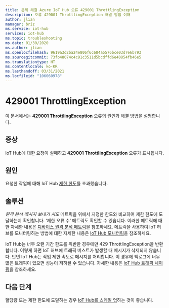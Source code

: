 ```yaml
---
title: 문제 해결 Azure IoT Hub 오류 429001 ThrottlingException
description: 오류 429001 ThrottlingException 해결 방법 이해
author: jlian
manager: briz
ms.service: iot-hub
services: iot-hub
ms.topic: troubleshooting
ms.date: 01/30/2020
ms.author: jlian
ms.openlocfilehash: 9619a3d2ba24e806f6c684a5576bce03d7e6b793
ms.sourcegitcommit: 73fb48074c4c91c3511d5bcdffd6e40854fb46e5
ms.translationtype: HT
ms.contentlocale: ko-KR
ms.lasthandoff: 03/31/2021
ms.locfileid: "106060978"
---
```

# <a name="429001-throttlingexception"></a>429001 ThrottlingException

이 문서에서는 **429001 ThrottlingException** 오류의 원인과 해결 방법을 설명합니다.

## <a name="symptoms"></a>증상

IoT Hub에 대한 요청이 실패하고 **429001 ThrottlingException** 오류가 표시됩니다.

## <a name="cause"></a>원인

요청한 작업에 대해 IoT Hub [제한 한도](./iot-hub-devguide-quotas-throttling.md)를 초과했습니다.

## <a name="solution"></a>솔루션

*원격 분석 메시지 보내기 시도* 메트릭을 위에서 지정한 한도와 비교하여 제한 한도에 도달하는지 확인합니다. ‘제한 오류 수’ 메트릭도 확인할 수 있습니다. 이러한 메트릭에 대한 자세한 내용은 [디바이스 원격 분석 메트릭](monitor-iot-hub-reference.md#device-telemetry-metrics)을 참조하세요. 메트릭을 사용하여 IoT 허브를 모니터링하는 방법에 대한 자세한 내용은 [IoT Hub 모니터링](monitor-iot-hub.md)을 참조하세요.

IoT Hub는 너무 오랜 기간 한도를 위반한 경우에만 429 ThrottlingException을 반환합니다. 이렇게 하면 IoT 허브에 트래픽 버스트가 발생할 때 메시지가 삭제되지 않습니다. 반면 IoT Hub는 작업 제한 속도로 메시지를 처리합니다. 이 경우에 백로그에 너무 많은 트래픽이 있으면 성능이 저하될 수 있습니다. 자세한 내용은 [IoT Hub 트래픽 셰이핑](./iot-hub-devguide-quotas-throttling.md#traffic-shaping)을 참조하세요.

## <a name="next-steps"></a>다음 단계

할당량 또는 제한 한도에 도달하는 경우 [IoT Hub를 스케일 업](./iot-hub-scaling.md)하는 것이 좋습니다.